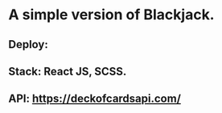 # A simple version of Blackjack.

## Deploy: 
## Stack: React JS, SCSS.
## API: https://deckofcardsapi.com/